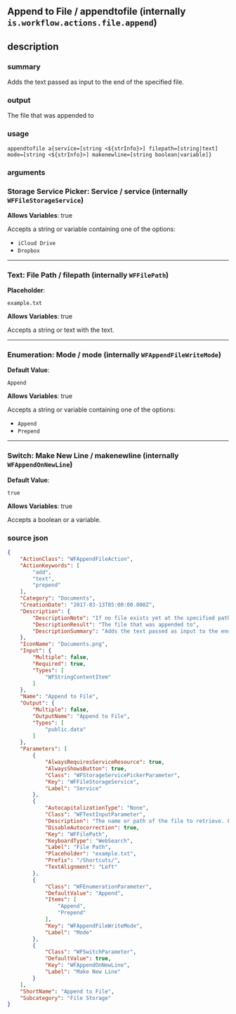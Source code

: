 
## Append to File / appendtofile (internally `is.workflow.actions.file.append`)



## description
### summary
Adds the text passed as input to the end of the specified file.

### output
The file that was appended to

### usage
`appendtofile a{service=[string <${strInfo}>] filepath=[string|text] mode=[string <${strInfo}>] makenewline=[string boolean|variable]}`

### arguments
### Storage Service Picker: Service / service (internally `WFFileStorageService`)
**Allows Variables**: true



Accepts a string 
or variable
containing one of the options:

- `iCloud Drive`
- `Dropbox`

---

### Text: File Path / filepath (internally `WFFilePath`)
**Placeholder**:
```
example.txt
```
**Allows Variables**: true



Accepts a string 
or text
with the text.

---

### Enumeration: Mode / mode (internally `WFAppendFileWriteMode`)
**Default Value**:
```
Append
```
**Allows Variables**: true



Accepts a string 
or variable
containing one of the options:

- `Append`
- `Prepend`

---

### Switch: Make New Line / makenewline (internally `WFAppendOnNewLine`)
**Default Value**:
```
true
```
**Allows Variables**: true



Accepts a boolean
or a variable.

### source json

```json
{
	"ActionClass": "WFAppendFileAction",
	"ActionKeywords": [
		"add",
		"text",
		"prepend"
	],
	"Category": "Documents",
	"CreationDate": "2017-03-13T05:00:00.000Z",
	"Description": {
		"DescriptionNote": "If no file exists yet at the specified path, a new file will be created. Make sure to include a file extension (usually .txt) at the end of your path.",
		"DescriptionResult": "The file that was appended to",
		"DescriptionSummary": "Adds the text passed as input to the end of the specified file."
	},
	"IconName": "Documents.png",
	"Input": {
		"Multiple": false,
		"Required": true,
		"Types": [
			"WFStringContentItem"
		]
	},
	"Name": "Append to File",
	"Output": {
		"Multiple": false,
		"OutputName": "Append to File",
		"Types": [
			"public.data"
		]
	},
	"Parameters": [
		{
			"AlwaysRequiresServiceResource": true,
			"AlwaysShowsButton": true,
			"Class": "WFStorageServicePickerParameter",
			"Key": "WFFileStorageService",
			"Label": "Service"
		},
		{
			"AutocapitalizationType": "None",
			"Class": "WFTextInputParameter",
			"Description": "The name or path of the file to retrieve. For example, if you are appending a file called “notes.txt” in a folder called “Public”, use “/Public/notes.txt”.",
			"DisableAutocorrection": true,
			"Key": "WFFilePath",
			"KeyboardType": "WebSearch",
			"Label": "File Path",
			"Placeholder": "example.txt",
			"Prefix": "/Shortcuts/",
			"TextAlignment": "Left"
		},
		{
			"Class": "WFEnumerationParameter",
			"DefaultValue": "Append",
			"Items": [
				"Append",
				"Prepend"
			],
			"Key": "WFAppendFileWriteMode",
			"Label": "Mode"
		},
		{
			"Class": "WFSwitchParameter",
			"DefaultValue": true,
			"Key": "WFAppendOnNewLine",
			"Label": "Make New Line"
		}
	],
	"ShortName": "Append to File",
	"Subcategory": "File Storage"
}
```
